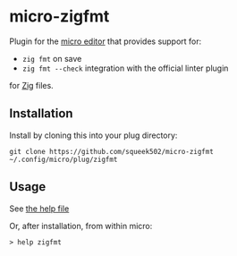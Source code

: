 micro-zigfmt
============

Plugin for the [micro editor](https://github.com/zyedidia/micro) that provides support for:

- `zig fmt` on save
- `zig fmt --check` integration with the official linter plugin

for [Zig](https://github.com/ziglang/zig) files.

## Installation

Install by cloning this into your plug directory:

```
git clone https://github.com/squeek502/micro-zigfmt ~/.config/micro/plug/zigfmt
```

## Usage

See [the help file](help/zigfmt.md)

Or, after installation, from within micro:

```
> help zigfmt
```
